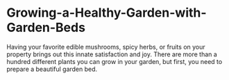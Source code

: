 # Growing-a-Healthy-Garden-with-Garden-Beds
Having your favorite edible mushrooms, spicy herbs, or fruits on your property brings out this innate satisfaction and joy. There are more than a hundred different plants you can grow in your garden, but first, you need to prepare a beautiful garden bed.
